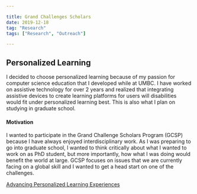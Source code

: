 ```yaml
---

title: Grand Challenges Scholars
date: 2019-12-18
tag: "Research"
tags: ["Research", "Outreach"]

---
```

## Personalized Learning ##
I decided to choose personalized learning because of my passion for computer science education that I developed while at UMBC. I have worked on assistive technology for over 2 years and realized that integrating assistive devices to create learning platforms for users will disabilities would fit under personalized learning best. This is also what I plan on studying in graduate school.

#### Motivation

I wanted to participate in the Grand Challenge Scholars Program (GCSP) because I have always enjoyed interdisciplinary work. As I was preparing to go into graduate school, I wanted to think critically about what I wanted to work on as PhD student, but more importantly, how what I was doing would benefit the world at large. GCSP focuses on issues that we are currently facing on a global skill and I wanted to get a head start on one of the challenges.

[Advancing Personalized Learning Experiences](https://www.fayoojo.com/project/experience/)
